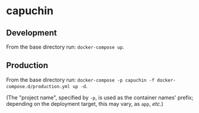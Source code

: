 # capuchin

## Development

From the base directory run: `docker-compose up`.

## Production

From the base directory run: `docker-compose -p capuchin -f docker-compose.d/production.yml up -d`.

(The "project name", specified by `-p`, is used as the container names' prefix; depending on the deployment target, this may vary, as `app`, *etc.*)
